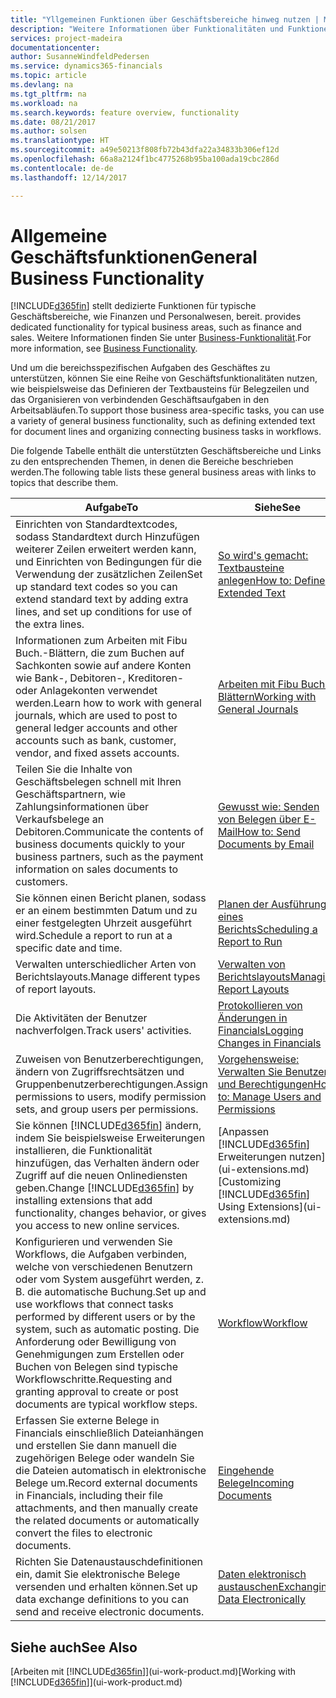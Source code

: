 ```yaml
---
title: "Yllgemeinen Funktionen über Geschäftsbereiche hinweg nutzen | Microsoft Docs"
description: "Weitere Informationen über Funktionalitäten und Funktionen, die über Geschäftsbereiche hinweg in Dynamics 365 Business edition verwendet werden."
services: project-madeira
documentationcenter: 
author: SusanneWindfeldPedersen
ms.service: dynamics365-financials
ms.topic: article
ms.devlang: na
ms.tgt_pltfrm: na
ms.workload: na
ms.search.keywords: feature overview, functionality
ms.date: 08/21/2017
ms.author: solsen
ms.translationtype: HT
ms.sourcegitcommit: a49e50213f808fb72b43dfa22a34833b306ef12d
ms.openlocfilehash: 66a8a2124f1bc4775268b95ba100ada19cbc286d
ms.contentlocale: de-de
ms.lasthandoff: 12/14/2017

---
```

# <a name="general-business-functionality"></a><span data-ttu-id="d8382-103">Allgemeine Geschäftsfunktionen</span><span class="sxs-lookup"><span data-stu-id="d8382-103">General Business Functionality</span></span>
[!INCLUDE[d365fin](includes/d365fin_md.md)]<span data-ttu-id="d8382-104"> stellt dedizierte Funktionen für typische Geschäftsbereiche, wie Finanzen und Personalwesen, bereit.</span><span class="sxs-lookup"><span data-stu-id="d8382-104"> provides dedicated functionality for typical business areas, such as finance and sales.</span></span> <span data-ttu-id="d8382-105">Weitere Informationen finden Sie unter [Business-Funktionalität](madeira-business-functionality.md).</span><span class="sxs-lookup"><span data-stu-id="d8382-105">For more information, see [Business Functionality](madeira-business-functionality.md).</span></span>

<span data-ttu-id="d8382-106">Und um die bereichsspezifischen Aufgaben des Geschäftes zu unterstützen, können Sie eine Reihe von Geschäftsfunktionalitäten nutzen, wie beispielsweise das Definieren der Textbausteins für Belegzeilen und das Organisieren von verbindenden Geschäftsaufgaben in den Arbeitsabläufen.</span><span class="sxs-lookup"><span data-stu-id="d8382-106">To support those business area-specific tasks, you can use a variety of general business functionality, such as defining extended text for document lines and organizing connecting business tasks in workflows.</span></span>



<span data-ttu-id="d8382-107">Die folgende Tabelle enthält die unterstützten Geschäftsbereiche und Links zu den entsprechenden Themen, in denen die Bereiche beschrieben werden.</span><span class="sxs-lookup"><span data-stu-id="d8382-107">The following table lists these general business areas with links to topics that describe them.</span></span>

| <span data-ttu-id="d8382-108">Aufgabe</span><span class="sxs-lookup"><span data-stu-id="d8382-108">To</span></span> | <span data-ttu-id="d8382-109">Siehe</span><span class="sxs-lookup"><span data-stu-id="d8382-109">See</span></span> |
| --- | --- |
| <span data-ttu-id="d8382-110">Einrichten von Standardtextcodes, sodass Standardtext durch Hinzufügen weiterer Zeilen erweitert werden kann, und Einrichten von Bedingungen für die Verwendung der zusätzlichen Zeilen</span><span class="sxs-lookup"><span data-stu-id="d8382-110">Set up standard text codes so you can extend standard text by adding extra lines, and set up conditions for use of the extra lines.</span></span> |[<span data-ttu-id="d8382-111">So wird's gemacht: Textbausteine anlegen</span><span class="sxs-lookup"><span data-stu-id="d8382-111">How to: Define Extended Text</span></span>](ui-how-define-ext-text.md) |
| <span data-ttu-id="d8382-112">Informationen zum Arbeiten mit Fibu Buch.-Blättern, die zum Buchen auf Sachkonten sowie auf andere Konten wie Bank-, Debitoren-, Kreditoren- oder Anlagekonten verwendet werden.</span><span class="sxs-lookup"><span data-stu-id="d8382-112">Learn how to work with general journals, which are used to post to general ledger accounts and other accounts such as bank, customer, vendor, and fixed assets accounts.</span></span> |[<span data-ttu-id="d8382-113">Arbeiten mit Fibu Buch.-Blättern</span><span class="sxs-lookup"><span data-stu-id="d8382-113">Working with General Journals</span></span>](ui-work-general-journals.md) |
| <span data-ttu-id="d8382-114">Teilen Sie die Inhalte von Geschäftsbelegen schnell mit Ihren Geschäftspartnern, wie Zahlungsinformationen über Verkaufsbelege an Debitoren.</span><span class="sxs-lookup"><span data-stu-id="d8382-114">Communicate the contents of business documents quickly to your business partners, such as the payment information on sales documents to customers.</span></span> |[<span data-ttu-id="d8382-115">Gewusst wie: Senden von Belegen über E-Mail</span><span class="sxs-lookup"><span data-stu-id="d8382-115">How to: Send Documents by Email</span></span>](ui-how-send-documents-email.md) |
| <span data-ttu-id="d8382-116">Sie können einen Bericht planen, sodass er an einem bestimmten Datum und zu einer festgelegten Uhrzeit ausgeführt wird.</span><span class="sxs-lookup"><span data-stu-id="d8382-116">Schedule a report to run at a specific date and time.</span></span> |[<span data-ttu-id="d8382-117">Planen der Ausführung eines Berichts</span><span class="sxs-lookup"><span data-stu-id="d8382-117">Scheduling a Report to Run</span></span>](ui-work-report.md#ScheduleReport) |
| <span data-ttu-id="d8382-118">Verwalten unterschiedlicher Arten von Berichtslayouts.</span><span class="sxs-lookup"><span data-stu-id="d8382-118">Manage different types of report layouts.</span></span> |[<span data-ttu-id="d8382-119">Verwalten von Berichtslayouts</span><span class="sxs-lookup"><span data-stu-id="d8382-119">Managing Report Layouts</span></span>](ui-manage-report-layouts.md) |
| <span data-ttu-id="d8382-120">Die Aktivitäten der Benutzer nachverfolgen.</span><span class="sxs-lookup"><span data-stu-id="d8382-120">Track users' activities.</span></span>|[<span data-ttu-id="d8382-121">Protokollieren von Änderungen in Financials</span><span class="sxs-lookup"><span data-stu-id="d8382-121">Logging Changes in Financials</span></span>](across-log-changes.md)|
|<span data-ttu-id="d8382-122">Zuweisen von Benutzerberechtigungen, ändern von Zugriffsrechtsätzen und Gruppenbenutzerberechtigungen.</span><span class="sxs-lookup"><span data-stu-id="d8382-122">Assign permissions to users, modify permission sets, and group users per permissions.</span></span>|[<span data-ttu-id="d8382-123">Vorgehensweise: Verwalten Sie Benutzer und Berechtigungen</span><span class="sxs-lookup"><span data-stu-id="d8382-123">How to: Manage Users and Permissions</span></span>](ui-how-users-permissions.md)|
| <span data-ttu-id="d8382-124">Sie können [!INCLUDE[d365fin](includes/d365fin_md.md)] ändern, indem Sie beispielsweise Erweiterungen installieren, die Funktionalität hinzufügen, das Verhalten ändern oder Zugriff auf die neuen Onlinediensten geben.</span><span class="sxs-lookup"><span data-stu-id="d8382-124">Change [!INCLUDE[d365fin](includes/d365fin_md.md)] by installing extensions that add functionality, changes behavior, or gives you access to new online services.</span></span> |<span data-ttu-id="d8382-125">[Anpassen [!INCLUDE[d365fin](includes/d365fin_md.md)] Erweiterungen nutzen](ui-extensions.md)</span><span class="sxs-lookup"><span data-stu-id="d8382-125">[Customizing [!INCLUDE[d365fin](includes/d365fin_md.md)] Using Extensions](ui-extensions.md)</span></span> |
|<span data-ttu-id="d8382-126">Konfigurieren und verwenden Sie Workflows, die Aufgaben verbinden, welche von verschiedenen Benutzern oder vom System ausgeführt werden, z. B. die automatische Buchung.</span><span class="sxs-lookup"><span data-stu-id="d8382-126">Set up and use workflows that connect tasks performed by different users or by the system, such as automatic posting.</span></span> <span data-ttu-id="d8382-127">Die Anforderung oder Bewilligung von Genehmigungen zum Erstellen oder Buchen von Belegen sind typische Workflowschritte.</span><span class="sxs-lookup"><span data-stu-id="d8382-127">Requesting and granting approval to create or post documents are typical workflow steps.</span></span>|[<span data-ttu-id="d8382-128">Workflow</span><span class="sxs-lookup"><span data-stu-id="d8382-128">Workflow</span></span>](across-workflow.md)|
|<span data-ttu-id="d8382-129">Erfassen Sie externe Belege in Financials einschließlich Dateianhängen und erstellen Sie dann manuell die zugehörigen Belege oder wandeln Sie die Dateien automatisch in elektronische Belege um.</span><span class="sxs-lookup"><span data-stu-id="d8382-129">Record external documents in Financials, including their file attachments, and then manually create the related documents or automatically convert the files to electronic documents.</span></span>|[<span data-ttu-id="d8382-130">Eingehende Belege</span><span class="sxs-lookup"><span data-stu-id="d8382-130">Incoming Documents</span></span>](across-income-documents.md)|
| <span data-ttu-id="d8382-131">Richten Sie Datenaustauschdefinitionen ein, damit Sie elektronische Belege versenden und erhalten können.</span><span class="sxs-lookup"><span data-stu-id="d8382-131">Set up data exchange definitions to you can send and receive electronic documents.</span></span> |[<span data-ttu-id="d8382-132">Daten elektronisch austauschen</span><span class="sxs-lookup"><span data-stu-id="d8382-132">Exchanging Data Electronically</span></span>](across-data-exchange.md) |

## <a name="see-also"></a><span data-ttu-id="d8382-133">Siehe auch</span><span class="sxs-lookup"><span data-stu-id="d8382-133">See Also</span></span>
<span data-ttu-id="d8382-134">[Arbeiten mit [!INCLUDE[d365fin](includes/d365fin_md.md)]](ui-work-product.md)</span><span class="sxs-lookup"><span data-stu-id="d8382-134">[Working with [!INCLUDE[d365fin](includes/d365fin_md.md)]](ui-work-product.md)</span></span>

